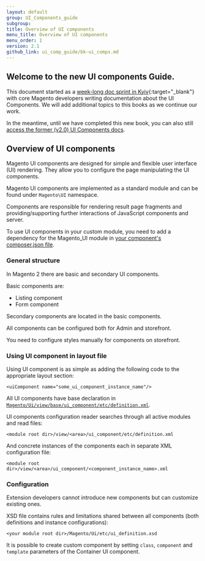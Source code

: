 ```yaml
---
layout: default
group: UI_Components_guide
subgroup:
title: Overview of UI components
menu_title: Overview of UI components
menu_order: 1
version: 2.1
github_link: ui_comp_guide/bk-ui_comps.md
---
```


## Welcome to the new UI components Guide.

This document started as a [week-long doc sprint in Kyiv](http://bhmarks.com/blog/ui-components-doc-sprint-hello-kyiv/){:target="_blank"} with core Magento developers writing documentation about the UI Components. We will add additional topics to this books as we continue our work.

In the meantime, until we have completed this new book, you can also still [access the former (v2.0) UI Components docs](http://devdocs.magento.com/guides/v2.0/ui-components/ui-component.html).

## Overview of UI components
Magento UI components are designed for simple and flexible user interface (UI) rendering. They allow you to configure the page manipulating the UI components.

Magento UI components are implemented as a standard module and can be found under `Magento\UI` namespace.

Components are responsible for rendering result page fragments and providing/supporting further interactions of JavaScript components and server.

To use UI components in your custom module, you need to add a dependency for the Magento_UI module in [your component's composer.json file]({{page.baseurl}}extension-dev-guide/build/composer-integration.html).

### General structure
In Magento 2 there are basic and secondary UI components.

Basic components are:

* Listing component
* Form component

Secondary components are located in the basic components.

All components can be configured both for Admin and storefront.

<div class="bs-callout bs-callout-info" id="info">
  <p>You need to configure styles manually for components on storefront.</p>
</div>

### Using UI component in layout file

Using UI component is as simple as adding the following code to the appropriate layout section:

`<uiСomponent name="some_ui_component_instance_name"/>`

All UI components have base declaration in [`Magento/Ui/view/base/ui_component/etc/definition.xml`]({{page.baseurl}}ui_comp_guide/concepts/ui_comp_config_flow_concept.html).

UI components configuration reader searches through all active modules and read files:

`<module root dir>/view/<area>/ui_component/etc/definition.xml`


And concrete instances of the components each in separate XML configuration file:


`<module root dir>/view/<area>/ui_component/<component_instance_name>.xml`

### Configuration

Extension developers cannot introduce new components but can customize existing ones.

XSD file contains rules and limitations shared between all components (both definitions and instance configurations):

`<your module root dir>/Magento/Ui/etc/ui_definition.xsd`

It is possible to create custom component by setting `class`, `component` and `template` parameters of the Container UI component.
